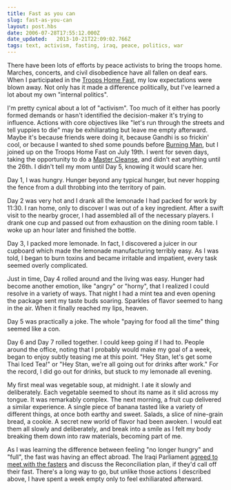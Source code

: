 ```yaml
---
title: Fast as you can
slug: fast-as-you-can
layout: post.hbs
date: 2006-07-28T17:55:12.000Z
date_updated:   2013-10-21T22:09:02.766Z
tags: text, activism, fasting, iraq, peace, politics, war
---
```


There have been lots of efforts by peace activists to bring the troops home. Marches, concerts, and civil disobedience have all fallen on deaf ears. When I participated in the <a href="http://troopshomefast.org" title="TroopsHomeFast.org">Troops Home Fast</a>, my low expectations were blown away. Not only has it made a difference politically, but I've learned a lot about my own "internal politics".<!--more-->

I'm pretty cynical about a lot of "activism". Too much of it either has poorly formed demands or hasn't identified the decision-maker it's trying to influence. Actions with core objectives like "let's run through the streets and tell yuppies to die" may be exhiliarating but leave me empty afterward. Maybe it's because friends were doing it, because Gandhi is so frickin' cool, or because I wanted to shed some pounds before <a href="http://burningman.com/" title="BurningMan.com">Burning Man</a>, but I joined up on the Troops Home Fast on July 19th. I went for seven days, taking the opportunity to do a <a href="http://www.therawfoodsite.com/mastercleanse.htm" title="The Master Cleanse on TheRawFoodSite.com">Master Cleanse</a>, and didn't eat anything until the 26th. I didn't tell my mom until Day 5, knowing it would scare her.

Day 1, I was hungry. Hunger beyond any typical hunger, but never hopping the fence from a dull throbbing into the territory of pain.

Day 2 was very hot and I drank all the lemonade I had packed for work by 11:30. I ran home, only to discover I was out of a key ingredient. After a swift visit to the nearby grocer, I had assembled all of the necessary players. I drank one cup and passed out from exhaustion on the dining room table. I woke up an hour later and finished the bottle.

Day 3, I packed more lemonade. In fact, I discovered a juicer in our cupboard which made the lemonade manufacturing terribly easy. As I was told, I began to burn toxins and became irritable and impatient, every task seemed overly complicated.

Just in time, Day 4 rolled around and the living was easy. Hunger had become another emotion, like "angry" or "horny", that I realized I could resolve in a variety of ways. That night I had a mint tea and even opening the package sent my taste buds soaring. Sparkles of flavor seemed to hang in the air. When it finally reached my lips, heaven.

Day 5 was practically a joke. The whole "paying for food all the time" thing seemed like a con.

Day 6 and Day 7 rolled together. I could keep going if I had to. People around the office, noting that I probably would make my goal of a week, began to enjoy subtly teasing me at this point. "Hey Stan, let's get some Thai Iced Tea!" or "Hey Stan, we're all going out for drinks after work." For the record, I did go out for drinks, but stuck to my lemonade all evening.

My first meal was vegetable soup, at midnight. I ate it slowly and deliberately. Each vegetable seemed to shout its name as it slid across my tongue. It was remarkably complex. The next morning, a fruit cup delivered a similar experience. A single piece of banana tasted like a variety of different things, at once both earthy and sweet. Salads, a slice of nine-grain bread, a cookie. A secret new world of flavor had been awoken. I would eat them all slowly and deliberately, and break into a smile as I felt my body breaking them down into raw materials, becoming part of me.

As I was learning the difference between feeling "no longer hungry" and "full", the fast was having an effect abroad. The Iraqi Parliament <a href="http://www.indybay.org/newsitems/2006/07/29/18292525.php" title="CodePink's letter on IndyBay">agreed to meet with the fasters</a> and discuss the Reconciliation plan, if they'd call off their fast. There's a long way to go, but unlike those actions I described above, I have spent a week empty only to feel exhiliarated afterward.
